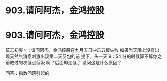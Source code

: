 # 903.请问阿杰，金鸿控股

# 903.请问阿杰，金鸿控股

莫忘初衷丶 : 请问阿杰，金鸿控股在九月五日冲击五板失败 如果当天晚上没有出现天然气消息刺激出现第二天反包的前 提下，头一天 9：54 分的时候算不算你之前教过的次低点低吸 啊？后面却走低了 请问这是什么原因？

回答：指数回落引起的